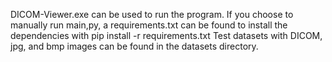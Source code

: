 
DICOM-Viewer.exe can be used to run the program.
If you choose to manually run main,py, a requirements.txt can be found to install the dependencies with pip install -r requirements.txt
Test datasets with DICOM, jpg, and bmp images can be found in the datasets directory.